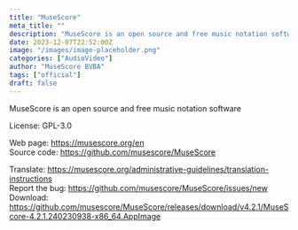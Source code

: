 ```yaml
---
title: "MuseScore"
meta_title: ""
description: "MuseScore is an open source and free music notation software"
date: 2023-12-07T22:52:00Z
image: "/images/image-placeholder.png"
categories: ["AudioVideo"]
author: "MuseScore BVBA"
tags: ["official"]
draft: false
---
```


MuseScore is an open source and free music notation software

License: GPL-3.0

Web page: https://musescore.org/en  
Source code: https://github.com/musescore/MuseScore

Translate: https://musescore.org/administrative-guidelines/translation-instructions  
Report the bug:   https://github.com/musescore/MuseScore/issues/new
Download: https://github.com/musescore/MuseScore/releases/download/v4.2.1/MuseScore-4.2.1.240230938-x86_64.AppImage
